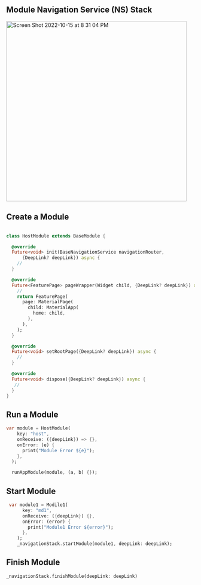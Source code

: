 

## Module Navigation Service (NS) Stack

<img width="482" alt="Screen Shot 2022-10-15 at 8 31 04 PM" src="https://user-images.githubusercontent.com/7789298/195992636-1763a277-381a-4e94-bf46-465cc66b43d6.png">

## Create a Module
```dart

class HostModule extends BaseModule {

  @override
  Future<void> init(BaseNavigationService navigationRouter,
      {DeepLink? deepLink}) async {
    //
  }

  @override
  Future<FeaturePage> pageWrapper(Widget child, {DeepLink? deepLink}) async {
    //
    return FeaturePage(
      page: MaterialPage(
        child: MaterialApp(
          home: child,
        ),
      ),
    );
  }

  @override
  Future<void> setRootPage({DeepLink? deepLink}) async {
    //
  }

  @override
  Future<void> dispose({DeepLink? deepLink}) async {
   //
  }
}

```
## Run a Module
```dart
var module = HostModule(
    key: "host",
    onReceive: ({deepLink}) => {},
    onError: (e) {
      print("Module Error ${e}");
    },
  );

  runAppModule(module, (a, b) {});
```
## Start Module
```dart
 var module1 = Modile1(
      key: "md1",
      onReceive: ({deepLink}) {},
      onError: (error) {
        print("Module1 Error ${error}");
      },
    );
    _navigationStack.startModule(module1, deepLink: deepLink);

```
## Finish Module
```dart
_navigationStack.finishModule(deepLink: deepLink)

```
